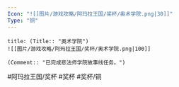 ```yaml
---
Icon: "![[图片/游戏攻略/阿玛拉王国/奖杯/奥术学院.png|30]]"
Type: "铜"
---
```

```ad-common-bronze-trophy
title: (Title:: "奥术学院")
![[图片/游戏攻略/阿玛拉王国/奖杯/奥术学院.png|100]]

(Comment:: "已完成悲法师学院故事线任务。")
```

#阿玛拉王国/奖杯 #奖杯 #奖杯/铜
